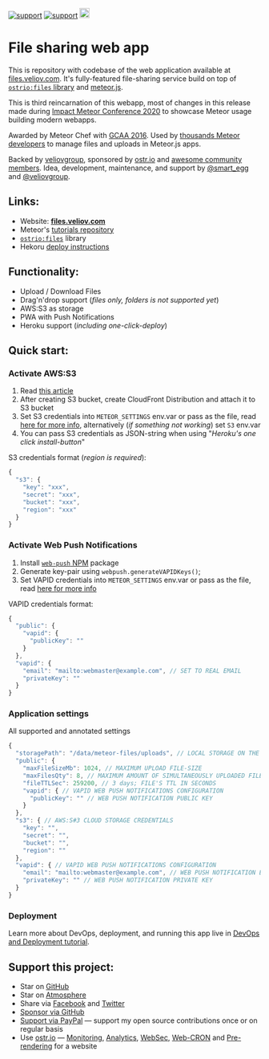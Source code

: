 [![support](https://img.shields.io/badge/support-GitHub-white)](https://github.com/sponsors/dr-dimitru)
[![support](https://img.shields.io/badge/support-PayPal-white)](https://paypal.me/veliovgroup)
<a href="https://ostr.io/info/built-by-developers-for-developers">
  <img src="https://ostr.io/apple-touch-icon-60x60.png" height="20">
</a>

# File sharing web app

This is repository with codebase of the web application available at [files.veliov.com](https://files.veliov.com/). It's fully-featured file-sharing service build on top of [`ostrio:files` library](https://github.com/veliovgroup/Meteor-Files) and [meteor.js](https://docs.meteor.com).

This is third reincarnation of this webapp, most of changes in this release made during [Impact Meteor Conference 2020](https://impact.meteor.com) to showcase Meteor usage building modern webapps.

Awarded by Meteor Chef with [GCAA 2016](https://themeteorchef.com/blog/giant-cotton-apron-awards-show). Used by [thousands Meteor developers](https://atmospherejs.com/ostrio/files) to manage files and uploads in Meteor.js apps.

Backed by [veliovgroup](https://veliovgroup.com), sponsored by [ostr.io](https://ostr.io) and [awesome community members](https://github.com/veliovgroup/supporters#supporters). Idea, development, maintenance, and support by [@smart_egg](https://twitter.com/smart_egg) and [@veliovgroup](https://twitter.com/veliovgroup).

## Links:

- Website: __[files.veliov.com](https://files.veliov.com/)__
- Meteor's [tutorials repository](https://github.com/veliovgroup/meteor-snippets#meteor-snippets)
- [`ostrio:files`](https://github.com/veliovgroup/Meteor-Files) library
- Hekoru [deploy instructions](https://github.com/veliovgroup/meteor-files-website/blob/master/heroku-deploy.md)

## Functionality:

- Upload / Download Files
- Drag'n'drop support (*files only, folders is not supported yet*)
- AWS:S3 as storage
- PWA with Push Notifications
- Heroku support (*including one-click-deploy*)

## Quick start:

### Activate AWS:S3

1. Read [this article](https://github.com/VeliovGroup/Meteor-Files/wiki/AWS-S3-Integration)
2. After creating S3 bucket, create CloudFront Distribution and attach it to S3 bucket
3. Set S3 credentials into `METEOR_SETTINGS` env.var or pass as the file, read [here for more info](http://docs.meteor.com/#/full/meteor_settings), alternatively (*if something not working*) set `S3` env.var
4. You can pass S3 credentials as JSON-string when using "*Heroku's one click install-button*"

S3 credentials format (*region is required*):

```js
{
  "s3": {
    "key": "xxx",
    "secret": "xxx",
    "bucket": "xxx",
    "region": "xxx"
  }
}
```

### Activate Web Push Notifications

1. Install [`web-push` NPM](https://www.npmjs.com/package/web-push) package
2. Generate key-pair using `webpush.generateVAPIDKeys()`;
3. Set VAPID credentials into `METEOR_SETTINGS` env.var or pass as the file, read [here for more info](http://docs.meteor.com/#/full/meteor_settings)

VAPID credentials format:

```js
{
  "public": {
    "vapid": {
      "publicKey": ""
    }
  },
  "vapid": {
    "email": "mailto:webmaster@example.com", // SET TO REAL EMAIL
    "privateKey": ""
  }
}
```

### Application settings

All supported and annotated settings

```js
{
  "storagePath": "/data/meteor-files/uploads", // LOCAL STORAGE ON THE SERVER
  "public": {
    "maxFileSizeMb": 1024, // MAXIMUM UPLOAD FILE-SIZE
    "maxFilesQty": 8, // MAXIMUM AMOUNT OF SIMULTANEOUSLY UPLOADED FILES
    "fileTTLSec": 259200, // 3 days; FILE'S TTL IN SECONDS
    "vapid": { // VAPID WEB PUSH NOTIFICATIONS CONFIGURATION
      "publicKey": "" // WEB PUSH NOTIFICATION PUBLIC KEY
    }
  },
  "s3": { // AWS:S#3 CLOUD STORAGE CREDENTIALS
    "key": "",
    "secret": "",
    "bucket": "",
    "region": ""
  },
  "vapid": { // VAPID WEB PUSH NOTIFICATIONS CONFIGURATION
    "email": "mailto:webmaster@example.com", // WEB PUSH NOTIFICATION EMAIL
    "privateKey": "" // WEB PUSH NOTIFICATION PRIVATE KEY
  }
}
```

### Deployment

Learn more about DevOps, deployment, and running this app live in [DevOps and Deployment tutorial](https://github.com/veliovgroup/meteor-snippets/tree/main/devops).

## Support this project:

- Star on [GitHub](https://github.com/VeliovGroup/Meteor-Files)
- Star on [Atmosphere](https://atmospherejs.com/ostrio/files)
- Share via [Facebook](https://www.facebook.com/sharer.php?u=https%3A%2F%2Fgithub.com%2FVeliovGroup%2FMeteor-Files) and [Twitter](https://twitter.com/share?url=https%3A%2F%2Fgithub.com%2FVeliovGroup%2FMeteor-Files)
- [Sponsor via GitHub](https://github.com/sponsors/dr-dimitru)
- [Support via PayPal](https://paypal.me/veliovgroup) — support my open source contributions once or on regular basis
- Use [ostr.io](https://ostr.io) — [Monitoring](https://snmp-monitoring.com), [Analytics](https://ostr.io/info/web-analytics), [WebSec](https://domain-protection.info), [Web-CRON](https://web-cron.info) and [Pre-rendering](https://prerendering.com) for a website
